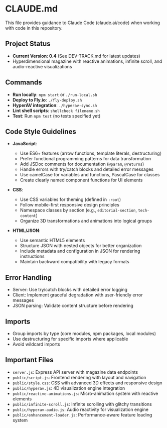 # CLAUDE.md

This file provides guidance to Claude Code (claude.ai/code) when working with code in this repository.

## Project Status
- **Current Version: 0.4** (See DEV-TRACK.md for latest updates)
- Hyperdimensional magazine with reactive animations, infinite scroll, and audio-reactive visualizations

## Commands
- **Run locally**: `npm start` or `./run-local.sh`
- **Deploy to Fly.io**: `./fly-deploy.sh`
- **HyperAV integration**: `./hyperav-sync.sh` 
- **Lint shell scripts**: `shellcheck filename.sh`
- **Test**: Run `npm test` (no tests specified yet)

## Code Style Guidelines
- **JavaScript**:
  - Use ES6+ features (arrow functions, template literals, destructuring)
  - Prefer functional programming patterns for data transformation
  - Add JSDoc comments for documentation (`@param`, `@returns`)
  - Handle errors with try/catch blocks and detailed error messages
  - Use camelCase for variables and functions, PascalCase for classes
  - Create clearly named component functions for UI elements

- **CSS**:
  - Use CSS variables for theming (defined in `:root`)
  - Follow mobile-first responsive design principles
  - Namespace classes by section (e.g., `editorial-section`, `tech-content`)
  - Organize 3D transformations and animations into logical groups

- **HTML/JSON**:
  - Use semantic HTML5 elements
  - Structure JSON with nested objects for better organization
  - Include metadata and configuration in JSON for rendering instructions
  - Maintain backward compatibility with legacy formats

## Error Handling
- Server: Use try/catch blocks with detailed error logging
- Client: Implement graceful degradation with user-friendly error messages
- JSON parsing: Validate content structure before rendering

## Imports
- Group imports by type (core modules, npm packages, local modules)
- Use destructuring for specific imports where applicable
- Avoid wildcard imports

## Important Files
- `server.js`: Express API server with magazine data endpoints
- `public/script.js`: Frontend rendering with layout and navigation
- `public/style.css`: CSS with advanced 3D effects and responsive design
- `public/hyperav.js`: 4D visualization engine integration
- `public/reactive-animations.js`: Micro-animation system with reactive elements
- `public/infinite-scroll.js`: Infinite scrolling with glitchy transitions
- `public/hyperav-audio.js`: Audio reactivity for visualization engine
- `public/enhancement-loader.js`: Performance-aware feature loading system